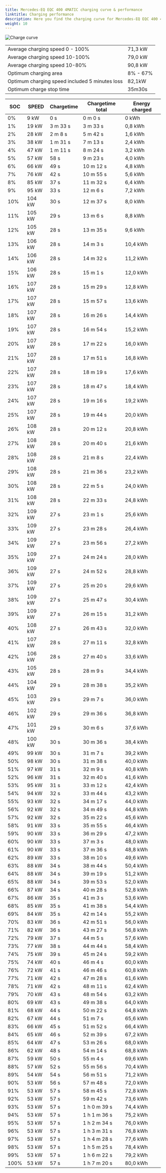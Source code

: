 ```yaml
---
title: Mercedes-EQ EQC 400 4MATIC charging curve & performance
linktitle: Charging performance
description: Here you find the charging curve for Mercedes-EQ EQC 400 4MATIC. 
weight: 10
---
```

<!-- markdownlint-disable MD033 -->
![Charge curve](../chargingcurve.svg  "Charging curve")

|  | |
|-----|-----|
|Average charging speed 0 - 100% |71,3 kW|
|Average charging speed 10-100% |79,0 kW|
|Average charging speed 10-80% |90,8 kW|
|Optimum charging area|8% - 67%|
|Optimum charging speed included 5 minutes loss|82,1kW|
|Optimum charge stop time |35m30s|

|SOC | SPEED|Chargetime | Chargetime total | Energy charged |
|-----|-----|-----|-----|-----|
|0%|9 kW|  0 s|  0 m 0 s |0 kWh |
|1%|19 kW| 3 m 33 s|  3 m 33 s |0,8 kWh |
|2%|28 kW| 2 m 8 s|  5 m 42 s |1,6 kWh |
|3%|38 kW| 1 m 31 s|  7 m 13 s |2,4 kWh |
|4%|47 kW| 1 m 11 s|  8 m 24 s |3,2 kWh |
|5%|57 kW|  58 s|  9 m 23 s |4,0 kWh |
|6%|66 kW|  49 s|  10 m 12 s |4,8 kWh |
|7%|76 kW|  42 s|  10 m 55 s |5,6 kWh |
|8%|85 kW|  37 s|  11 m 32 s |6,4 kWh |
|9%|95 kW|  33 s|  12 m 6 s |7,2 kWh |
|10%|104 kW|  30 s|  12 m 37 s |8,0 kWh |
|11%|105 kW|  29 s|  13 m 6 s |8,8 kWh |
|12%|105 kW|  28 s|  13 m 35 s |9,6 kWh |
|13%|106 kW|  28 s|  14 m 3 s |10,4 kWh |
|14%|106 kW|  28 s|  14 m 32 s |11,2 kWh |
|15%|106 kW|  28 s|  15 m 1 s |12,0 kWh |
|16%|107 kW|  28 s|  15 m 29 s |12,8 kWh |
|17%|107 kW|  28 s|  15 m 57 s |13,6 kWh |
|18%|107 kW|  28 s|  16 m 26 s |14,4 kWh |
|19%|107 kW|  28 s|  16 m 54 s |15,2 kWh |
|20%|107 kW|  28 s|  17 m 22 s |16,0 kWh |
|21%|107 kW|  28 s|  17 m 51 s |16,8 kWh |
|22%|107 kW|  28 s|  18 m 19 s |17,6 kWh |
|23%|107 kW|  28 s|  18 m 47 s |18,4 kWh |
|24%|107 kW|  28 s|  19 m 16 s |19,2 kWh |
|25%|107 kW|  28 s|  19 m 44 s |20,0 kWh |
|26%|108 kW|  28 s|  20 m 12 s |20,8 kWh |
|27%|108 kW|  28 s|  20 m 40 s |21,6 kWh |
|28%|108 kW|  28 s|  21 m 8 s |22,4 kWh |
|29%|108 kW|  28 s|  21 m 36 s |23,2 kWh |
|30%|108 kW|  28 s|  22 m 5 s |24,0 kWh |
|31%|108 kW|  28 s|  22 m 33 s |24,8 kWh |
|32%|109 kW|  27 s|  23 m 1 s |25,6 kWh |
|33%|109 kW|  27 s|  23 m 28 s |26,4 kWh |
|34%|109 kW|  27 s|  23 m 56 s |27,2 kWh |
|35%|109 kW|  27 s|  24 m 24 s |28,0 kWh |
|36%|109 kW|  27 s|  24 m 52 s |28,8 kWh |
|37%|109 kW|  27 s|  25 m 20 s |29,6 kWh |
|38%|109 kW|  27 s|  25 m 47 s |30,4 kWh |
|39%|109 kW|  27 s|  26 m 15 s |31,2 kWh |
|40%|108 kW|  27 s|  26 m 43 s |32,0 kWh |
|41%|107 kW|  28 s|  27 m 11 s |32,8 kWh |
|42%|106 kW|  28 s|  27 m 40 s |33,6 kWh |
|43%|105 kW|  28 s|  28 m 9 s |34,4 kWh |
|44%|104 kW|  29 s|  28 m 38 s |35,2 kWh |
|45%|103 kW|  29 s|  29 m 7 s |36,0 kWh |
|46%|102 kW|  29 s|  29 m 36 s |36,8 kWh |
|47%|101 kW|  29 s|  30 m 6 s |37,6 kWh |
|48%|100 kW|  30 s|  30 m 36 s |38,4 kWh |
|49%|99 kW|  30 s|  31 m 7 s |39,2 kWh |
|50%|98 kW|  30 s|  31 m 38 s |40,0 kWh |
|51%|97 kW|  31 s|  32 m 9 s |40,8 kWh |
|52%|96 kW|  31 s|  32 m 40 s |41,6 kWh |
|53%|95 kW|  31 s|  33 m 12 s |42,4 kWh |
|54%|94 kW|  32 s|  33 m 44 s |43,2 kWh |
|55%|93 kW|  32 s|  34 m 17 s |44,0 kWh |
|56%|92 kW|  32 s|  34 m 49 s |44,8 kWh |
|57%|92 kW|  32 s|  35 m 22 s |45,6 kWh |
|58%|91 kW|  33 s|  35 m 55 s |46,4 kWh |
|59%|90 kW|  33 s|  36 m 29 s |47,2 kWh |
|60%|90 kW|  33 s|  37 m 3 s |48,0 kWh |
|61%|90 kW|  33 s|  37 m 36 s |48,8 kWh |
|62%|89 kW|  33 s|  38 m 10 s |49,6 kWh |
|63%|88 kW|  34 s|  38 m 44 s |50,4 kWh |
|64%|88 kW|  34 s|  39 m 19 s |51,2 kWh |
|65%|88 kW|  34 s|  39 m 53 s |52,0 kWh |
|66%|87 kW|  34 s|  40 m 28 s |52,8 kWh |
|67%|86 kW|  35 s|  41 m 3 s |53,6 kWh |
|68%|85 kW|  35 s|  41 m 38 s |54,4 kWh |
|69%|84 kW|  35 s|  42 m 14 s |55,2 kWh |
|70%|83 kW|  36 s|  42 m 51 s |56,0 kWh |
|71%|82 kW|  36 s|  43 m 27 s |56,8 kWh |
|72%|79 kW|  37 s|  44 m 5 s |57,6 kWh |
|73%|77 kW|  38 s|  44 m 44 s |58,4 kWh |
|74%|75 kW|  39 s|  45 m 24 s |59,2 kWh |
|75%|74 kW|  40 s|  46 m 4 s |60,0 kWh |
|76%|72 kW|  41 s|  46 m 46 s |60,8 kWh |
|77%|71 kW|  42 s|  47 m 28 s |61,6 kWh |
|78%|71 kW|  42 s|  48 m 11 s |62,4 kWh |
|79%|70 kW|  43 s|  48 m 54 s |63,2 kWh |
|80%|69 kW|  43 s|  49 m 38 s |64,0 kWh |
|81%|68 kW|  44 s|  50 m 22 s |64,8 kWh |
|82%|67 kW|  44 s|  51 m 7 s |65,6 kWh |
|83%|66 kW|  45 s|  51 m 52 s |66,4 kWh |
|84%|65 kW|  46 s|  52 m 39 s |67,2 kWh |
|85%|64 kW|  47 s|  53 m 26 s |68,0 kWh |
|86%|62 kW|  48 s|  54 m 14 s |68,8 kWh |
|87%|59 kW|  50 s|  55 m 4 s |69,6 kWh |
|88%|57 kW|  52 s|  55 m 56 s |70,4 kWh |
|89%|54 kW|  54 s|  56 m 51 s |71,2 kWh |
|90%|53 kW|  56 s|  57 m 48 s |72,0 kWh |
|91%|53 kW|  57 s|  58 m 45 s |72,8 kWh |
|92%|53 kW|  57 s|  59 m 42 s |73,6 kWh |
|93%|53 kW|  57 s| 1 h 0 m 39 s |74,4 kWh |
|94%|53 kW|  57 s| 1 h 1 m 36 s |75,2 kWh |
|95%|53 kW|  57 s| 1 h 2 m 34 s |76,0 kWh |
|96%|53 kW|  57 s| 1 h 3 m 31 s |76,8 kWh |
|97%|53 kW|  57 s| 1 h 4 m 28 s |77,6 kWh |
|98%|53 kW|  57 s| 1 h 5 m 25 s |78,4 kWh |
|99%|53 kW|  57 s| 1 h 6 m 22 s |79,2 kWh |
|100%|53 kW|  57 s| 1 h 7 m 20 s |80,0 kWh |
